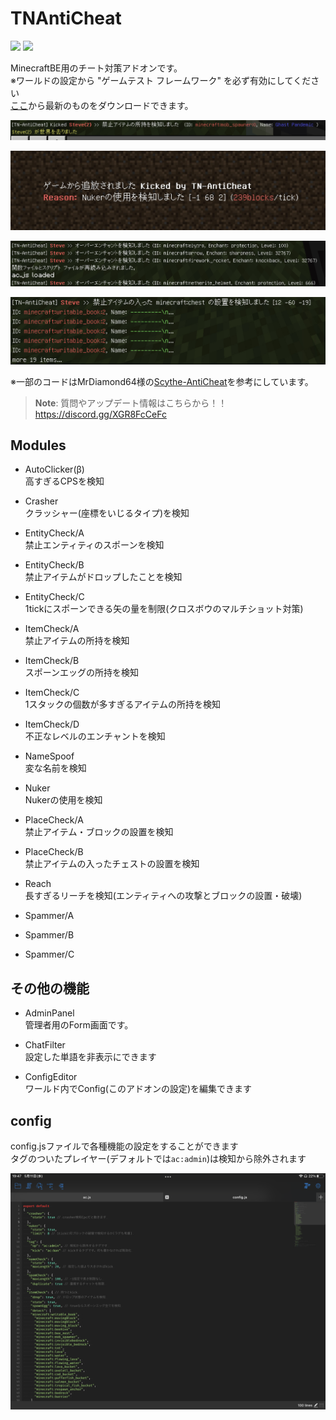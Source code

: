 # TNAntiCheat
  
<img src="https://img.shields.io/github/downloads/tutinoko2048/TNAntiCheat/total?style=for-the-badge">  
<img src="https://img.shields.io/github/downloads/tutinoko2048/TNAntiCheat/latest/total?style=for-the-badge">  

MinecraftBE用のチート対策アドオンです。  
※ワールドの設定から "ゲームテスト フレームワーク" を必ず有効にしてください  
[ここ](https://github.com/tutinoko2048/TNAntiCheat/releases)から最新のものをダウンロードできます。  
  
![img1](docs/hasitem.jpeg)  
  
![img2](docs/kicked.jpeg)  
  
![img3](docs/enchant.jpeg)  
  
![img4](docs/container.jpeg)  

  
※一部のコードはMrDiamond64様の[Scythe-AntiCheat](https://github.com/MrDiamond64/Scythe-AntiCheat)を参考にしています。
  
> **Note**: 質問やアップデート情報はこちらから！！  
https://discord.gg/XGR8FcCeFc  

## Modules
- AutoClicker(β)  
高すぎるCPSを検知

- Crasher  
クラッシャー(座標をいじるタイプ)を検知

- EntityCheck/A  
禁止エンティティのスポーンを検知

- EntityCheck/B  
禁止アイテムがドロップしたことを検知

- EntityCheck/C  
1tickにスポーンできる矢の量を制限(クロスボウのマルチショット対策)

- ItemCheck/A  
禁止アイテムの所持を検知

- ItemCheck/B  
スポーンエッグの所持を検知

- ItemCheck/C  
1スタックの個数が多すぎるアイテムの所持を検知

- ItemCheck/D  
不正なレベルのエンチャントを検知

- NameSpoof  
変な名前を検知

- Nuker  
Nukerの使用を検知

- PlaceCheck/A  
禁止アイテム・ブロックの設置を検知

- PlaceCheck/B  
禁止アイテムの入ったチェストの設置を検知

- Reach  
長すぎるリーチを検知(エンティティへの攻撃とブロックの設置・破壊)

- Spammer/A  

- Spammer/B  

- Spammer/C  

## その他の機能
- AdminPanel  
管理者用のForm画面です。

- ChatFilter  
設定した単語を非表示にできます

- ConfigEditor  
ワールド内でConfig(このアドオンの設定)を編集できます
  
## config
config.jsファイルで各種機能の設定をすることができます  
タグのついたプレイヤー(デフォルトでは`ac:admin`)は検知から除外されます  

![config](docs/config.png)

